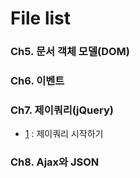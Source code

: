 # File list

### Ch5. 문서 객체 모델(DOM)

### Ch6. 이벤트

### Ch7. 제이쿼리(jQuery)

* [1](https://github.com/TaekGeunLee/study_frontEnd/tree/master/B2/1) : 제이쿼리 시작하기

### Ch8. Ajax와 JSON














